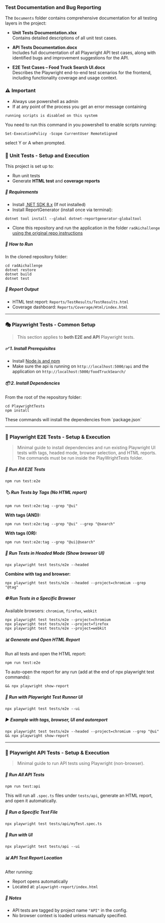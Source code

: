 ### Test Documentation and Bug Reporting

The `Documents` folder contains comprehensive documentation for all testing layers in the project:

- **Unit Tests Documentation.xlsx**  
  Contains detailed descriptions of all unit test cases.

- **API Tests Documentation.docx**  
  Includes full documentation of all Playwright API test cases, along with identified bugs and improvement suggestions for the API.

- **E2E Test Cases – Food Truck Search UI.docx**  
  Describes the Playwright end-to-end test scenarios for the frontend, including functionality coverage and usage context.


### ⚠️ Important
- Always use powershell as admin
- If at any point of the process you get an error message containing
```
running scripts is disabled on this system
```
You need to run this command in you powershell to enable scripts running:
```
Set-ExecutionPolicy -Scope CurrentUser RemoteSigned
```
select Y or A when prompted.
### 🧪 Unit Tests - Setup and Execution

This project is set up to:

- Run unit tests
- Generate **HTML test** and **coverage reports**

##### 🔧 Requirements
- Install [.NET SDK 8.x](https://dotnet.microsoft.com/en-us/download/dotnet/8.0) (If not installed)
- Install ReportGenerator (install once via terminal):

```
dotnet tool install --global dotnet-reportgenerator-globaltool
```
- Clone this repository and run the application in the folder `radAichallenge` [using the original repo instructions](https://github.com/radaisystems/food-trucks-challenge)

##### 🚀 How to Run
In the cloned repository folder:

```
cd radAichallenge
dotnet restore
dotnet build
dotnet test
```

##### 📂 Report Output

- HTML test report: `Reports/TestResults/TestResults.html`
- Coverage dashboard: `Reports/Coverage/Html/index.html`

---

### 🎭 Playwright Tests - Common Setup

> This section applies to **both E2E and API** Playwright tests.

##### ✅ 1. Install Prerequisites

- Install [Node.js and npm](https://nodejs.org)
- Make sure the api is running on `http://localhost:5000/api` and the application on `http://localhost:5000/foodTruckSearch/`

##### 📦 2. Install Dependencies

From the root of the repository folder:

```
cd PlaywrightTests
npm install
```
<p>These commands will install the dependencies from `package.json`

---

### 🧪 Playwright E2E Tests -  Setup & Execution

> Minimal guide to install dependencies and run existing Playwright UI tests with tags, headed mode, browser selection, and HTML reports. The commands must be run inside the PlayWrightTests folder.

##### 🏃 Run All E2E Tests

```
npm run test:e2e
```

##### 🏷️ Run Tests by Tags (No HTML report)

```
npm run test:e2e:tag --grep "@ui"
```

**With tags (AND):**
```
npm run test:e2e:tag --grep "@ui" --grep "@search"
```

**With tags (OR):**
```
npm run test:e2e:tag --grep "@ui|@search"
```

##### 🧭 Run Tests in Headed Mode (Show browser UI)

```
npx playwright test tests/e2e --headed
```

**Combine with tag and browser:**
```
npx playwright test tests/e2e --headed --project=chromium --grep "@tag"
```

##### 🌐 Run Tests in a Specific Browser

Available browsers: `chromium`, `firefox`, `webkit`

```
npx playwright test tests/e2e --project=chromium
npx playwright test tests/e2e --project=firefox
npx playwright test tests/e2e --project=webkit
```

##### 📊 Generate and Open HTML Report

Run all tests and open the HTML report:

```
npm run test:e2e
```

To auto-open the report for any run (add at the end of npx playwright test commands):
```
&& npx playwright show-report
```

##### 🧪 Run with Playwright Test Runner UI

```
npx playwright test tests/e2e --ui
```

##### ▶️ Example with tags, browser, UI and autoreport

```
npx playwright test tests/e2e --headed --project=chromium --grep "@ui" && npx playwright show-report
```

---

### 🔌 Playwright API Tests - Setup & Execution

> Minimal guide to run API tests using Playwright (non-browser).

##### 🚀 Run All API Tests

```
npm run test:api
```

This will run all `.spec.ts` files under `tests/api`, generate an HTML report, and open it automatically.

##### 🧪 Run a Specific Test File

```
npx playwright test tests/api/myTest.spec.ts
```

##### 🧪 Run with UI

```
npx playwright test tests/api --ui
```

##### 📊 API Test Report Location

After running:

- Report opens automatically
- Located at: `playwright-report/index.html`

##### 🧠 Notes

- API tests are tagged by project name `"API"` in the config.
- No browser context is loaded unless manually specified.
